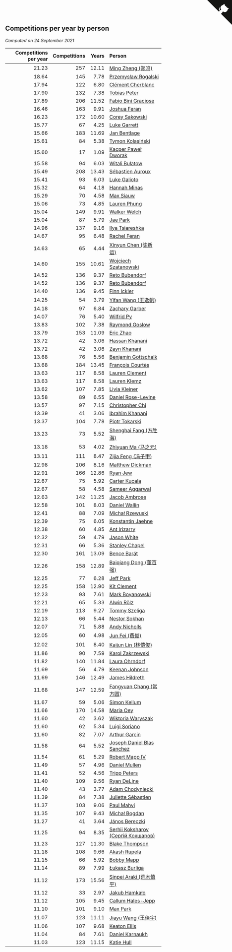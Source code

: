 ## Competitions per year by person

*Computed on 24 September 2021*

| Competitions per year | Competitions | Years | Person |
| ---: | ---: | ---: | :--- |
| 21.23 | 257 | 12.11 | [Ming Zheng (郑鸣)](https://www.worldcubeassociation.org/persons/2009ZHEN11) |
| 18.64 | 145 | 7.78 | [Przemysław Rogalski](https://www.worldcubeassociation.org/persons/2013ROGA02) |
| 17.94 | 122 | 6.80 | [Clément Cherblanc](https://www.worldcubeassociation.org/persons/2014CHER05) |
| 17.90 | 132 | 7.38 | [Tobias Peter](https://www.worldcubeassociation.org/persons/2014PETE03) |
| 17.89 | 206 | 11.52 | [Fabio Bini Graciose](https://www.worldcubeassociation.org/persons/2010GRAC02) |
| 16.46 | 163 | 9.91 | [Joshua Feran](https://www.worldcubeassociation.org/persons/2011FERA01) |
| 16.23 | 172 | 10.60 | [Corey Sakowski](https://www.worldcubeassociation.org/persons/2011SAKO01) |
| 15.77 | 67 | 4.25 | [Luke Garrett](https://www.worldcubeassociation.org/persons/2017GARR05) |
| 15.66 | 183 | 11.69 | [Jan Bentlage](https://www.worldcubeassociation.org/persons/2010BENT01) |
| 15.61 | 84 | 5.38 | [Tymon Kolasiński](https://www.worldcubeassociation.org/persons/2016KOLA02) |
| 15.60 | 17 | 1.09 | [Kacper Paweł Dworak](https://www.worldcubeassociation.org/persons/2020DWOR01) |
| 15.58 | 94 | 6.03 | [Witali Bułatow](https://www.worldcubeassociation.org/persons/2015BUAT01) |
| 15.49 | 208 | 13.43 | [Sébastien Auroux](https://www.worldcubeassociation.org/persons/2008AURO01) |
| 15.41 | 93 | 6.03 | [Luke Galioto](https://www.worldcubeassociation.org/persons/2015GALI02) |
| 15.32 | 64 | 4.18 | [Hannah Minas](https://www.worldcubeassociation.org/persons/2017MINA04) |
| 15.29 | 70 | 4.58 | [Max Siauw](https://www.worldcubeassociation.org/persons/2017SIAU02) |
| 15.06 | 73 | 4.85 | [Lauren Phung](https://www.worldcubeassociation.org/persons/2016PHUN02) |
| 15.04 | 149 | 9.91 | [Walker Welch](https://www.worldcubeassociation.org/persons/2011WELC01) |
| 15.04 | 87 | 5.79 | [Jae Park](https://www.worldcubeassociation.org/persons/2015PARK24) |
| 14.96 | 137 | 9.16 | [Ilya Tsiareshka](https://www.worldcubeassociation.org/persons/2012TERE01) |
| 14.67 | 95 | 6.48 | [Rachel Feran](https://www.worldcubeassociation.org/persons/2015FERA01) |
| 14.63 | 65 | 4.44 | [Xinyun Chen (陈新运)](https://www.worldcubeassociation.org/persons/2017CHEN36) |
| 14.60 | 155 | 10.61 | [Wojciech Szatanowski](https://www.worldcubeassociation.org/persons/2011SZAT01) |
| 14.52 | 136 | 9.37 | [Reto Bubendorf](https://www.worldcubeassociation.org/persons/2012BUBE01) |
| 14.52 | 136 | 9.37 | [Reto Bubendorf](https://www.worldcubeassociation.org/persons/2012BUBE01) |
| 14.40 | 136 | 9.45 | [Finn Ickler](https://www.worldcubeassociation.org/persons/2012ICKL01) |
| 14.25 | 54 | 3.79 | [Yifan Wang (王逸帆)](https://www.worldcubeassociation.org/persons/2017WANY29) |
| 14.18 | 97 | 6.84 | [Zachary Garber](https://www.worldcubeassociation.org/persons/2014GARB01) |
| 14.07 | 76 | 5.40 | [Wilfrid Py](https://www.worldcubeassociation.org/persons/2016PYWI01) |
| 13.83 | 102 | 7.38 | [Raymond Goslow](https://www.worldcubeassociation.org/persons/2014GOSL01) |
| 13.79 | 153 | 11.09 | [Eric Zhao](https://www.worldcubeassociation.org/persons/2010ZHAO19) |
| 13.72 | 42 | 3.06 | [Hassan Khanani](https://www.worldcubeassociation.org/persons/2018KHAN26) |
| 13.72 | 42 | 3.06 | [Zayn Khanani](https://www.worldcubeassociation.org/persons/2018KHAN28) |
| 13.68 | 76 | 5.56 | [Benjamin Gottschalk](https://www.worldcubeassociation.org/persons/2016GOTT01) |
| 13.68 | 184 | 13.45 | [François Courtès](https://www.worldcubeassociation.org/persons/2008COUR01) |
| 13.63 | 117 | 8.58 | [Lauren Clement](https://www.worldcubeassociation.org/persons/2013KLEM01) |
| 13.63 | 117 | 8.58 | [Lauren Klemz](https://www.worldcubeassociation.org/persons/2013KLEM01) |
| 13.62 | 107 | 7.85 | [Livia Kleiner](https://www.worldcubeassociation.org/persons/2013KLEI03) |
| 13.58 | 89 | 6.55 | [Daniel Rose-Levine](https://www.worldcubeassociation.org/persons/2015ROSE01) |
| 13.57 | 97 | 7.15 | [Christopher Chi](https://www.worldcubeassociation.org/persons/2014CHIC01) |
| 13.39 | 41 | 3.06 | [Ibrahim Khanani](https://www.worldcubeassociation.org/persons/2018KHAN27) |
| 13.37 | 104 | 7.78 | [Piotr Tokarski](https://www.worldcubeassociation.org/persons/2013TOKA01) |
| 13.23 | 73 | 5.52 | [Shenghai Fang (方胜海)](https://www.worldcubeassociation.org/persons/2016FANG01) |
| 13.18 | 53 | 4.02 | [Zhiyuan Ma (马之元)](https://www.worldcubeassociation.org/persons/2017MAZH04) |
| 13.11 | 111 | 8.47 | [Zijia Feng (冯子甲)](https://www.worldcubeassociation.org/persons/2013FENG02) |
| 12.98 | 106 | 8.16 | [Matthew Dickman](https://www.worldcubeassociation.org/persons/2013DICK01) |
| 12.91 | 166 | 12.86 | [Ryan Jew](https://www.worldcubeassociation.org/persons/2008JEWR01) |
| 12.67 | 75 | 5.92 | [Carter Kucala](https://www.worldcubeassociation.org/persons/2015KUCA01) |
| 12.67 | 58 | 4.58 | [Sameer Aggarwal](https://www.worldcubeassociation.org/persons/2017AGGA01) |
| 12.63 | 142 | 11.25 | [Jacob Ambrose](https://www.worldcubeassociation.org/persons/2010AMBR01) |
| 12.58 | 101 | 8.03 | [Daniel Wallin](https://www.worldcubeassociation.org/persons/2013WALL03) |
| 12.41 | 88 | 7.09 | [Michał Rzewuski](https://www.worldcubeassociation.org/persons/2014RZEW01) |
| 12.39 | 75 | 6.05 | [Konstantin Jaehne](https://www.worldcubeassociation.org/persons/2015JAEH01) |
| 12.38 | 60 | 4.85 | [Ant Irizarry](https://www.worldcubeassociation.org/persons/2016IRIZ02) |
| 12.32 | 59 | 4.79 | [Jason White](https://www.worldcubeassociation.org/persons/2016WHIT16) |
| 12.31 | 66 | 5.36 | [Stanley Chapel](https://www.worldcubeassociation.org/persons/2016CHAP04) |
| 12.30 | 161 | 13.09 | [Bence Barát](https://www.worldcubeassociation.org/persons/2008BARA01) |
| 12.26 | 158 | 12.89 | [Baiqiang Dong (董百强)](https://www.worldcubeassociation.org/persons/2008DONG06) |
| 12.25 | 77 | 6.28 | [Jeff Park](https://www.worldcubeassociation.org/persons/2015PARK08) |
| 12.25 | 158 | 12.90 | [Kit Clement](https://www.worldcubeassociation.org/persons/2008CLEM01) |
| 12.23 | 93 | 7.61 | [Mark Boyanowski](https://www.worldcubeassociation.org/persons/2014BOYA01) |
| 12.21 | 65 | 5.33 | [Alwin Rölz](https://www.worldcubeassociation.org/persons/2016ROLZ01) |
| 12.19 | 113 | 9.27 | [Tommy Szeliga](https://www.worldcubeassociation.org/persons/2012SZEL01) |
| 12.13 | 66 | 5.44 | [Nestor Sokhan](https://www.worldcubeassociation.org/persons/2016SOKH01) |
| 12.07 | 71 | 5.88 | [Andy Nicholls](https://www.worldcubeassociation.org/persons/2015NICH04) |
| 12.05 | 60 | 4.98 | [Jun Fei (费俊)](https://www.worldcubeassociation.org/persons/2016FEIJ02) |
| 12.02 | 101 | 8.40 | [Kaijun Lin (林恺俊)](https://www.worldcubeassociation.org/persons/2013LINK01) |
| 11.86 | 90 | 7.59 | [Karol Zakrzewski](https://www.worldcubeassociation.org/persons/2014ZAKR01) |
| 11.82 | 140 | 11.84 | [Laura Ohrndorf](https://www.worldcubeassociation.org/persons/2009OHRN01) |
| 11.69 | 56 | 4.79 | [Keenan Johnson](https://www.worldcubeassociation.org/persons/2016JOHN30) |
| 11.69 | 146 | 12.49 | [James Hildreth](https://www.worldcubeassociation.org/persons/2009HILD01) |
| 11.68 | 147 | 12.59 | [Fangyuan Chang (常方圆)](https://www.worldcubeassociation.org/persons/2009CHAN04) |
| 11.67 | 59 | 5.06 | [Simon Kellum](https://www.worldcubeassociation.org/persons/2016KELL12) |
| 11.66 | 170 | 14.58 | [Maria Oey](https://www.worldcubeassociation.org/persons/2007OEYM01) |
| 11.60 | 42 | 3.62 | [Wiktoria Waryszak](https://www.worldcubeassociation.org/persons/2018WARY01) |
| 11.60 | 62 | 5.34 | [Luigi Soriano](https://www.worldcubeassociation.org/persons/2016SORI04) |
| 11.60 | 82 | 7.07 | [Arthur Garcin](https://www.worldcubeassociation.org/persons/2014GARC27) |
| 11.58 | 64 | 5.52 | [Joseph Daniel Blas Sanchez](https://www.worldcubeassociation.org/persons/2016SANC08) |
| 11.54 | 61 | 5.29 | [Robert Mapp IV](https://www.worldcubeassociation.org/persons/2016IVRO01) |
| 11.49 | 57 | 4.96 | [Daniel Mullen](https://www.worldcubeassociation.org/persons/2016MULL04) |
| 11.41 | 52 | 4.56 | [Tripp Peters](https://www.worldcubeassociation.org/persons/2017PETE04) |
| 11.40 | 109 | 9.56 | [Ryan DeLine](https://www.worldcubeassociation.org/persons/2012DELI01) |
| 11.40 | 43 | 3.77 | [Adam Chodyniecki](https://www.worldcubeassociation.org/persons/2017CHOD02) |
| 11.39 | 84 | 7.38 | [Juliette Sébastien](https://www.worldcubeassociation.org/persons/2014SEBA01) |
| 11.37 | 103 | 9.06 | [Paul Mahvi](https://www.worldcubeassociation.org/persons/2012MAHV01) |
| 11.35 | 107 | 9.43 | [Michał Bogdan](https://www.worldcubeassociation.org/persons/2012BOGD01) |
| 11.27 | 41 | 3.64 | [János Bereczki](https://www.worldcubeassociation.org/persons/2018BERE01) |
| 11.25 | 94 | 8.35 | [Serhii Koksharov (Сергій Кокшаров)](https://www.worldcubeassociation.org/persons/2013KOKS01) |
| 11.23 | 127 | 11.30 | [Blake Thompson](https://www.worldcubeassociation.org/persons/2010THOM03) |
| 11.18 | 108 | 9.66 | [Akash Rupela](https://www.worldcubeassociation.org/persons/2012RUPE01) |
| 11.15 | 66 | 5.92 | [Bobby Mapp](https://www.worldcubeassociation.org/persons/2015MAPP01) |
| 11.14 | 89 | 7.99 | [Łukasz Burliga](https://www.worldcubeassociation.org/persons/2013BURL01) |
| 11.12 | 173 | 15.56 | [Sinpei Araki (荒木慎平)](https://www.worldcubeassociation.org/persons/2006ARAK01) |
| 11.12 | 33 | 2.97 | [Jakub Hamkało](https://www.worldcubeassociation.org/persons/2018HAMK01) |
| 11.12 | 105 | 9.45 | [Callum Hales-Jepp](https://www.worldcubeassociation.org/persons/2012HALE01) |
| 11.10 | 101 | 9.10 | [Max Park](https://www.worldcubeassociation.org/persons/2012PARK03) |
| 11.07 | 123 | 11.11 | [Jiayu Wang (王佳宇)](https://www.worldcubeassociation.org/persons/2010WANG53) |
| 11.06 | 107 | 9.68 | [Keaton Ellis](https://www.worldcubeassociation.org/persons/2012ELLI01) |
| 11.04 | 84 | 7.61 | [Daniel Karnaukh](https://www.worldcubeassociation.org/persons/2014KARN02) |
| 11.03 | 123 | 11.15 | [Katie Hull](https://www.worldcubeassociation.org/persons/2010HULL01) |


<a href="https://github.com/jonatanklosko/wca_statistics" class="github-corner" aria-label="View source on Github"><svg width="80" height="80" viewBox="0 0 250 250" style="fill:#151513; color:#fff; position: absolute; top: 0; border: 0; right: 0;" aria-hidden="true"><path d="M0,0 L115,115 L130,115 L142,142 L250,250 L250,0 Z"></path><path d="M128.3,109.0 C113.8,99.7 119.0,89.6 119.0,89.6 C122.0,82.7 120.5,78.6 120.5,78.6 C119.2,72.0 123.4,76.3 123.4,76.3 C127.3,80.9 125.5,87.3 125.5,87.3 C122.9,97.6 130.6,101.9 134.4,103.2" fill="currentColor" style="transform-origin: 130px 106px;" class="octo-arm"></path><path d="M115.0,115.0 C114.9,115.1 118.7,116.5 119.8,115.4 L133.7,101.6 C136.9,99.2 139.9,98.4 142.2,98.6 C133.8,88.0 127.5,74.4 143.8,58.0 C148.5,53.4 154.0,51.2 159.7,51.0 C160.3,49.4 163.2,43.6 171.4,40.1 C171.4,40.1 176.1,42.5 178.8,56.2 C183.1,58.6 187.2,61.8 190.9,65.4 C194.5,69.0 197.7,73.2 200.1,77.6 C213.8,80.2 216.3,84.9 216.3,84.9 C212.7,93.1 206.9,96.0 205.4,96.6 C205.1,102.4 203.0,107.8 198.3,112.5 C181.9,128.9 168.3,122.5 157.7,114.1 C157.9,116.9 156.7,120.9 152.7,124.9 L141.0,136.5 C139.8,137.7 141.6,141.9 141.8,141.8 Z" fill="currentColor" class="octo-body"></path></svg></a><style>.github-corner:hover .octo-arm{animation:octocat-wave 560ms ease-in-out}@keyframes octocat-wave{0%,100%{transform:rotate(0)}20%,60%{transform:rotate(-25deg)}40%,80%{transform:rotate(10deg)}}@media (max-width:500px){.github-corner:hover .octo-arm{animation:none}.github-corner .octo-arm{animation:octocat-wave 560ms ease-in-out}}</style>
